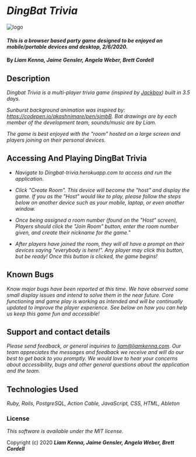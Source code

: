 # _DingBat Trivia_
![logo](/public/img/dingbat.gif)

#### _This is a browser based party game designed to be enjoyed on mobile/portable devices and desktop, 2/6/2020._

#### By _**Liam Kenna, Jaime Gensler, Angela Weber, Brett Cordell**_

## Description

_Dingbat Trivia is a multi-player trivia game (inspired by [Jackbox](https://jackboxgames.com/)) built in 3.5 days._

_Sunburst background animation was inspired by: https://codepen.io/akashnimare/pen/sjmbB. Bat drawings are by each member of the development team, sounds/music are by Liam._

_The game is best enjoyed with the "room" hosted on a large screen and players joining on their personal devices._

## Accessing And Playing __DingBat Trivia__

* _Navigate to Dingbat-trivia.herokuapp.com to access and run the application._

* _Click "Create Room". This device will become the "host" and display the game. If you as the "Host" would like to play, please follow the steps below on another device such as your mobile, laptop, or even another window._

* _Once being assigned a room number (found on the "Host" screen), Players should click the "Join Room" button, enter the room number given, and create their nickname for the game."_

* _After players have joined the room, they will all have a prompt on their devices saying "everybody is here!". Any player may click this button, but be ready! Once this button is clicked, the game begins!_

## Known Bugs

_Know major bugs have been reported at this time. We have observed some small display issues and intend to solve them in the near future. Core functioning and game play is working as intended and will be continually updated to improve the player experience. See below on how you can help us keep this game fun and accessible!_

## Support and contact details

_Please send feedback, or general inquiries to liam@liamkenna.com. Our team appreciates the messages and feedback we receive and will do our best to get back to you promptly. We would love to hear your concerns about accessibility, bugs and other general questions about the application and the team._

## Technologies Used

_Ruby, Rails, PostgreSQL, Action Cable, JavaScript, CSS, HTML, Ableton_

### License

*This software is available under the MIT license.*

Copyright (c) 2020 **_Liam Kenna, Jaime Gensler, Angela Weber, Brett Cordell_**

